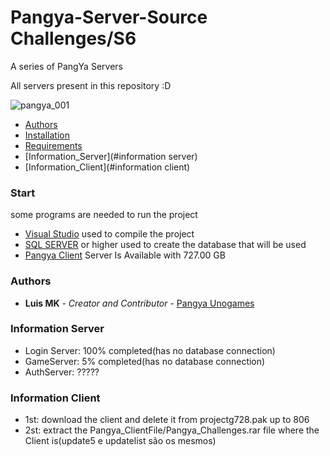 # Pangya-Server-Source Challenges/S6
A series of PangYa Servers


All servers present in this repository :D

![pangya_001](https://cdn.discordapp.com/attachments/765719041687420950/773644592926425088/unknown.png)

- [Authors](#authors)
- [Installation](#installation)
- [Requirements](#start)
- [Information_Server](#information server)
- [Information_Client](#information client)


### Start
some programs are needed to run the project

* [Visual Studio](https://visualstudio.microsoft.com/pt-br/) used to compile the project
* [SQL SERVER](https://www.microsoft.com/pt-br/sql-server/sql-server-downloads) or higher used to create the database that will be used
* [Pangya Client](https://www.mediafire.com/file/7f7eufs1buuzski/PangYa_Setup_GB.R7.806.Inst.exe/file) Server Is Available with 727.00 GB

### Authors

* **Luis MK** - *Creator and Contributor* - [Pangya Unogames](https://github.com/luismk)

### Information Server
* Login Server: 100% completed(has no database connection)
* GameServer: 5% completed(has no database connection)
* AuthServer: ?????

### Information Client
* 1st: download the client and delete it from projectg728.pak up to 806
* 2st: extract the Pangya_ClientFile/Pangya_Challenges.rar file where the Client is(update5 e updatelist são os mesmos)
